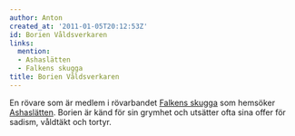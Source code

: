 ```yaml
---
author: Anton
created_at: '2011-01-05T20:12:53Z'
id: Borien Våldsverkaren
links:
  mention:
  - Ashaslätten
  - Falkens skugga
title: Borien Våldsverkaren
---
```


En rövare som är medlem i rövarbandet [Falkens skugga] som hemsöker [Ashaslätten]. Borien är känd
för sin grymhet och utsätter ofta sina offer för sadism, våldtäkt och tortyr.

  [Falkens skugga]: Falkens_skugga
  [Ashaslätten]: Ashaslätten
